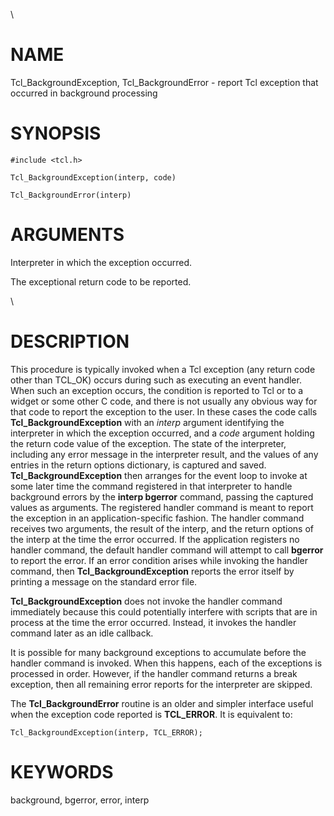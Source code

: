 \

# NAME

Tcl_BackgroundException, Tcl_BackgroundError - report Tcl exception that
occurred in background processing

# SYNOPSIS

    #include <tcl.h>

    Tcl_BackgroundException(interp, code)

    Tcl_BackgroundError(interp)

# ARGUMENTS

Interpreter in which the exception occurred.

The exceptional return code to be reported.

\

# DESCRIPTION

This procedure is typically invoked when a Tcl exception (any return
code other than TCL_OK) occurs during such as executing an event
handler. When such an exception occurs, the condition is reported to Tcl
or to a widget or some other C code, and there is not usually any
obvious way for that code to report the exception to the user. In these
cases the code calls **Tcl_BackgroundException** with an *interp*
argument identifying the interpreter in which the exception occurred,
and a *code* argument holding the return code value of the exception.
The state of the interpreter, including any error message in the
interpreter result, and the values of any entries in the return options
dictionary, is captured and saved. **Tcl_BackgroundException** then
arranges for the event loop to invoke at some later time the command
registered in that interpreter to handle background errors by the
**interp bgerror** command, passing the captured values as arguments.
The registered handler command is meant to report the exception in an
application-specific fashion. The handler command receives two
arguments, the result of the interp, and the return options of the
interp at the time the error occurred. If the application registers no
handler command, the default handler command will attempt to call
**bgerror** to report the error. If an error condition arises while
invoking the handler command, then **Tcl_BackgroundException** reports
the error itself by printing a message on the standard error file.

**Tcl_BackgroundException** does not invoke the handler command
immediately because this could potentially interfere with scripts that
are in process at the time the error occurred. Instead, it invokes the
handler command later as an idle callback.

It is possible for many background exceptions to accumulate before the
handler command is invoked. When this happens, each of the exceptions is
processed in order. However, if the handler command returns a break
exception, then all remaining error reports for the interpreter are
skipped.

The **Tcl_BackgroundError** routine is an older and simpler interface
useful when the exception code reported is **TCL_ERROR**. It is
equivalent to:

    Tcl_BackgroundException(interp, TCL_ERROR);

# KEYWORDS

background, bgerror, error, interp
